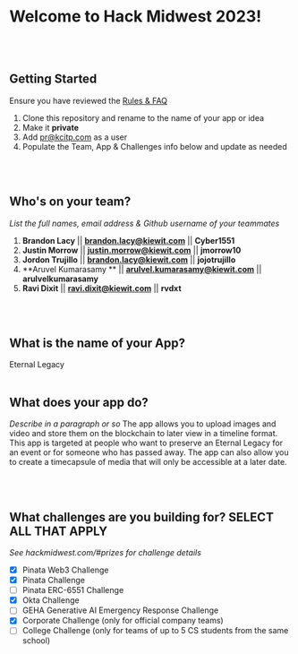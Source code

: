 # Welcome to Hack Midwest 2023!
<br /><br />


## Getting Started
Ensure you have reviewed the [Rules & FAQ](https://hackmidwest.com/#faq)
1. Clone this repository and rename to the name of your app or idea
2. Make it **private**
3. Add pr@kcitp.com as a user
4. Populate the Team, App & Challenges info below and update as needed

<br /><br />

## Who's on your team?
*List the full names, email address & Github username of your teammates*

1.   **Brandon Lacy**  || **brandon.lacy@kiewit.com** || **Cyber1551**
2.   **Justin Morrow**  || **justin.morrow@kiewit.com** || **jmorrow10**
3.   **Jordon Trujillo**  || **brandon.lacy@kiewit.com** || **jojotrujillo**
4.   **Aruvel Kumarasamy **  || **arulvel.kumarasamy@kiewit.com** || **arulvelkumarasamy**
5.   **Ravi Dixit**  || **ravi.dixit@kiewit.com** || **rvdxt**

<br /><br />


## What is the name of your App?

Eternal Legacy
<br /><br />
## What does your app do?
*Describe in a paragraph or so*
The app allows you to upload images and video and store them on the blockchain to later view in a timeline format. This app is targeted at people who want to preserve an Eternal Legacy for an event or for someone who has passed away. The app can also allow you to create a timecapsule of media that will only be accessible at a later date. 

<br /><br />


## What challenges are you building for? SELECT ALL THAT APPLY
*See hackmidwest.com/#prizes for challenge details*
- [X]  Pinata Web3 Challenge
- [X]  Pinata Challenge
- [ ]  Pinata ERC-6551 Challenge
- [X]  Okta Challenge
- [ ]  GEHA Generative AI Emergency Response Challenge
- [X]  Corporate Challenge (only for official company teams)
- [ ]  College Challenge (only for teams of up to 5 CS students from the same school)

<br /><br />




